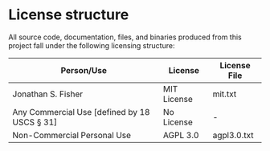 License structure
=================

All source code, documentation, files, and binaries produced from this project fall under the following licensing structure:

Person/Use | License | License File
---------- | ------- | ------------
Jonathan S. Fisher | MIT License | mit.txt
Any Commercial Use [defined by 18 USCS § 31] | No License | -
Non-Commercial Personal Use | AGPL 3.0 | agpl3.0.txt
